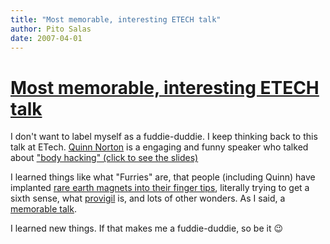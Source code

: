 ```yaml
---
title: "Most memorable, interesting ETECH talk"
author: Pito Salas
date: 2007-04-01
---
```

# [Most memorable, interesting ETECH talk](None)




I don't want to label myself as a fuddie-duddie. I keep thinking back to this
talk at ETech. [Quinn Norton](<http://www.ambiguous.org/quinn/>) is a engaging
and funny speaker who talked about ["body hacking" (click to see the
slides)](<http://www.ambiguous.org/quinn/bodyhacking.html>)

I learned things like what "Furries" are, that people (including Quinn) have
implanted [rare earth magnets into their finger
tips](<http://www.wired.com/gadgets/mods/news/2006/06/71087>), literally
trying to get a sixth sense, what
[provigil](<http://en.wikipedia.org/wiki/Modafinil>) is, and lots of other
wonders. As I said, a [memorable
talk](<http://www.ambiguous.org/quinn/bodyhacking.html>).

I learned new things. If that makes me a fuddie-duddie, so be it 😉


